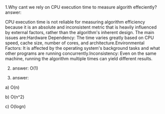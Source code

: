 1.Why cant we rely on CPU execution time to measure algorith effeciently?
 answer:

CPU execution time is not reliable for measuring algorithm efficiency because it is an absolute and inconsistent metric that is heavily influenced by external factors, rather than the algorithm's inherent design.
The main issues are:Hardware Dependency: The time varies greatly based on CPU speed, cache size, number of cores, and architecture.Environmental Factors: It is affected by the operating system's background tasks and what other programs are running concurrently.Inconsistency: Even on the same machine, running the algorithm multiple times can yield different results.

2. answer: O(1)

3. answer:

 a) O(n)

 b) O(n^2)

 c) O(logn)
